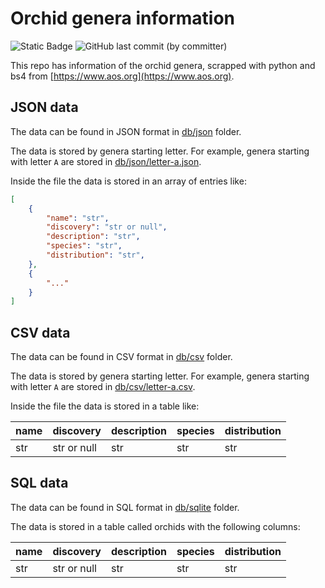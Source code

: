 # Orchid genera information

![Static Badge](https://img.shields.io/badge/python-3.9-blue?logo=python&label=python)
![GitHub last commit (by committer)](https://img.shields.io/github/last-commit/parzival1918/orchids-genera-db)

This repo has information of the orchid genera, scrapped with python and bs4 from [https://www.aos.org](https://www.aos.org).

## JSON data

The data can be found in JSON format in [db/json](db/json) folder.

The data is stored by genera starting letter. For example, genera starting with letter `A` are stored in [db/json/letter-a.json](db/json/letter-a.json).

Inside the file the data is stored in an array of entries like:

```json
[
    {
        "name": "str",
        "discovery": "str or null",
        "description": "str",
        "species": "str",
        "distribution": "str",
    },
    {
        "..."
    }
]
```

## CSV data

The data can be found in CSV format in [db/csv](db/csv) folder.

The data is stored by genera starting letter. For example, genera starting with letter `A` are stored in [db/csv/letter-a.csv](db/csv/letter-a.csv).

Inside the file the data is stored in a table like:

| name | discovery | description | species | distribution |
| ---- | --------- | ----------- | ------- | ------------ |
| str  | str or null | str | str | str |

## SQL data

The data can be found in SQL format in [db/sqlite](db/sql) folder.

The data is stored in a table called orchids with the following columns:

| name | discovery | description | species | distribution |
| ---- | --------- | ----------- | ------- | ------------ |
| str  | str or null | str | str | str |